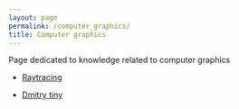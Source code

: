 ```yaml
---
layout: page
permalink: /computer_graphics/
title: Computer graphics
---
```


Page dedicated to knowledge related to computer graphics

- [Raytracing](/wiki/computer_graphics/raytracing)

- [Dmitry tiny](https://github.com/ssloy)



